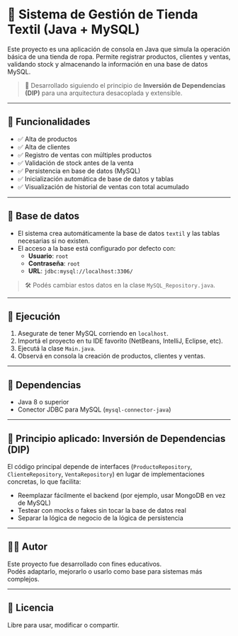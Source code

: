 # 🧵 Sistema de Gestión de Tienda Textil (Java + MySQL)

Este proyecto es una aplicación de consola en Java que simula la operación básica de una tienda de ropa. Permite registrar productos, clientes y ventas, validando stock y almacenando la información en una base de datos MySQL.

> 🔧 Desarrollado siguiendo el principio de **Inversión de Dependencias (DIP)** para una arquitectura desacoplada y extensible.

---

## 🚀 Funcionalidades

- ✅ Alta de productos
- ✅ Alta de clientes
- ✅ Registro de ventas con múltiples productos
- ✅ Validación de stock antes de la venta
- ✅ Persistencia en base de datos (MySQL)
- ✅ Inicialización automática de base de datos y tablas
- ✅ Visualización de historial de ventas con total acumulado

---

## 💾 Base de datos

- El sistema crea automáticamente la base de datos `textil` y las tablas necesarias si no existen.
- El acceso a la base está configurado por defecto con:
  - **Usuario**: `root`
  - **Contraseña**: `root`
  - **URL**: `jdbc:mysql://localhost:3306/`

> 🛠️ Podés cambiar estos datos en la clase `MySQL_Repository.java`.

---

## 🧪 Ejecución

1. Asegurate de tener MySQL corriendo en `localhost`.
2. Importá el proyecto en tu IDE favorito (NetBeans, IntelliJ, Eclipse, etc).
3. Ejecutá la clase `Main.java`.
4. Observá en consola la creación de productos, clientes y ventas.

---

## 🔌 Dependencias

- Java 8 o superior
- Conector JDBC para MySQL (`mysql-connector-java`)

---

## 🧠 Principio aplicado: Inversión de Dependencias (DIP)

El código principal depende de interfaces (`ProductoRepository`, `ClienteRepository`, `VentaRepository`) en lugar de implementaciones concretas, lo que facilita:

- Reemplazar fácilmente el backend (por ejemplo, usar MongoDB en vez de MySQL)
- Testear con mocks o fakes sin tocar la base de datos real
- Separar la lógica de negocio de la lógica de persistencia

---

## 👨‍💻 Autor

Este proyecto fue desarrollado con fines educativos.  
Podés adaptarlo, mejorarlo o usarlo como base para sistemas más complejos.

---

## 🏁 Licencia

Libre para usar, modificar o compartir.
